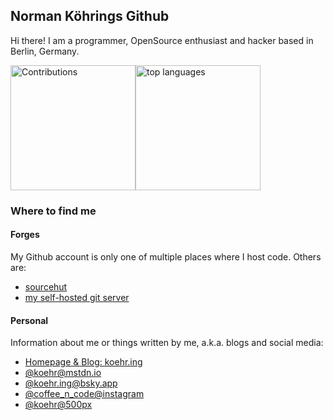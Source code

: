 ## Norman Köhrings Github

Hi there! I am a programmer, OpenSource enthusiast and hacker based in Berlin, Germany. 

<img height="200px" src="https://github-readme-stats.vercel.app/api?username=nkoehring&show_icons=true&count_private=true&include_all_commits=true&theme=one_dark_pro" alt="Contributions" /><img height="200px" src="https://github-readme-stats.vercel.app/api/top-langs/?username=nkoehring&size_weight=0.5&count_weight=0.5&hide=php,html,css&layout=donut&theme=one_dark_pro" alt="top languages" />


### Where to find me

#### Forges

My Github account is only one of multiple places where I host code. Others are:

* [sourcehut](https://sr.ht/~koehr/)
* [my self-hosted git server](https://git.koehr.in)

#### Personal

Information about me or things written by me, a.k.a. blogs and social media:

* [Homepage & Blog: koehr.ing](https://koehr.ing)
* [@koehr@mstdn.io](https://mstdn.io/@koehr)
* [@koehr.ing@bsky.app](https://bsky.app/profile/koehr.ing)
* [@coffee_n_code@instagram](https://instagram.com/coffee_n_code)
* [@koehr@500px](https://500px.com/koehr)
